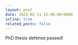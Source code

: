 ```yaml
---
layout: post
date: 2025-02-11 15:00:00+0800
inline: true
related_posts: false
---
```


PhD thesis defense passed!
